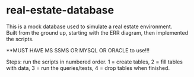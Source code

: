 # real-estate-database

This is a mock database used to simulate a real estate environment.  
Built from the ground up, starting with the ERR diagram, then implemented the scripts.  

**MUST HAVE MS SSMS OR MYSQL OR ORACLE to use!!!

Steps: run the scripts in numbered order. 1 = create tables, 2 = fill tables with data, 3 = run the queries/tests, 4 = drop tables when finished.